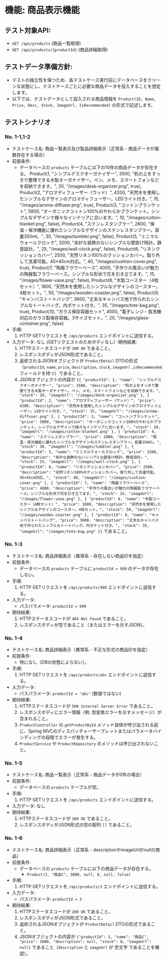 # 機能: 商品表示機能

## テスト対象API:

- `GET /api/products` (商品一覧取得)
- `GET /api/products/{productId}` (商品詳細取得)

## テストデータ準備方針:

- テストの独立性を保つため、各テストケース実行前にデータベースをクリーンな状態にし、テストケースごとに必要な商品データを投入することを想定します。
- 以下では、テストデータとして投入される商品情報を `Product(ID, Name, Price, Desc, Stock, ImageUrl, IsRecommended)` の形式で記述します。

## テストシナリオ

### No. 1-1,1-2

- テストケース名: 商品一覧表示及び製品詳細表示（正常系 - 商品データが複数存在する場合）
- 前提条件:
  - データベースの `products` テーブルに以下の10件の商品データが存在する。
Product(1, "シンプルデスクオーガナイザー", 3500, "机の上をすっきり整理できる木製オーガナイザー。ペン、メモ、スマートフォンなどを収納できます。", 20, "/images/desk-organizer.png", true),
Product(2, "アロマディフューザー（ウッド）", 4200, "天然木を使用したシンプルなデザインのアロマディフューザー。LEDライト付き。", 15, "/images/aroma-diffuser.png", true),
Product(3, "コットンブランケット", 5800, "オーガニックコットン100%のやわらかブランケット。シンプルなデザインで様々なインテリアに合います。", 10, "/images/cotton-blanket.png", false),
Product(4, "ステンレスタンブラー", 2800, "保温・保冷機能に優れたシンプルなデザインのステンレスタンブラー。容量350ml。", 30, "/images/tumbler.png", false),
Product(5, "ミニマルウォールクロック", 3200, "余計な装飾のないシンプルな壁掛け時計。静音設計。", 25, "/images/wall-clock.png", false),
Product(6, "リネンクッションカバー", 2500, "天然リネン100%のクッションカバー。取り外して洗濯可能。45×45cm対応。", 40, "/images/cushion-cover.png", true),
Product(7, "陶器フラワーベース", 4000, "手作りの風合いが魅力の陶器製フラワーベース。シンプルな形状で花を引き立てます。", 15, "/images/flower-vase.png", false),
Product(8, "木製コースター（4枚セット）", 1800, "天然木を使用したシンプルなデザインのコースター。4枚セット。", 50, "/images/wooden-coaster.png", false),
Product(9, "キャンバストートバッグ", 3600, "丈夫なキャンバス地で作られたシンプルなトートバッグ。内ポケット付き。", 35, "/images/tote-bag.png", true),
Product(10, "ガラス保存容器セット", 4500, "電子レンジ・食洗機対応のガラス製保存容器。3サイズセット。", 20, "/images/glass-container.png", false)
- 手順:
  1. HTTP GETリクエストを `/api/products` エンドポイントに送信する。
- 入力データ: なし (GETリクエストのためボディなし)
-期待結果:
  1. HTTPステータスコードが `200 OK` であること。
  2. レスポンスボディがJSON形式であること。
  3. 返却されるJSONオブジェクトが `ProductDetail` DTOの形式（`productId`, `name`, `price`, `description`, `stock`, `imageUrl` ,`isRecommended`フィールドを持つ）であること。
  4. JSONオブジェクトの内容が `{{
    "productId": 1,
    "name": "シンプルデスクオーガナイザー",
    "price": 3500,
    "description": "机の上をすっきり整理できる木製オーガナイザー。ペン、メモ、スマートフォンなどを収納できます。",
    "stock": 20,
    "imageUrl": "/images/desk-organizer.png"
  },
  {
    "productId": 2,
    "name": "アロマディフューザー（ウッド）",
    "price": 4200,
    "description": "天然木を使用したシンプルなデザインのアロマディフューザー。LEDライト付き。",
    "stock": 15,
    "imageUrl": "/images/aroma-diffuser.png"
  },
  {
    "productId": 3,
    "name": "コットンブランケット",
    "price": 5800,
    "description": "オーガニックコットン100%のやわらかブランケット。シンプルなデザインで様々なインテリアに合います。",
    "stock": 10,
    "imageUrl": "/images/cotton-blanket.png"
  },
  {
    "productId": 4,
    "name": "ステンレスタンブラー",
    "price": 2800,
    "description": "保温・保冷機能に優れたシンプルなデザインのステンレスタンブラー。容量350ml。",
    "stock": 30,
    "imageUrl": "/images/tumbler.png"
  },
  {
    "productId": 5,
    "name": "ミニマルウォールクロック",
    "price": 3200,
    "description": "余計な装飾のないシンプルな壁掛け時計。静音設計。",
    "stock": 25,
    "imageUrl": "/images/wall-clock.png"
  },
  {
    "productId": 6,
    "name": "リネンクッションカバー",
    "price": 2500,
    "description": "天然リネン100%のクッションカバー。取り外して洗濯可能。45×45cm対応。",
    "stock": 40,
    "imageUrl": "/images/cushion-cover.png"
  },
  {
    "productId": 7,
    "name": "陶器フラワーベース",
    "price": 4000,
    "description": "手作りの風合いが魅力の陶器製フラワーベース。シンプルな形状で花を引き立てます。",
    "stock": 15,
    "imageUrl": "/images/flower-vase.png"
  },
  {
    "productId": 8,
    "name": "木製コースター（4枚セット）",
    "price": 1800,
    "description": "天然木を使用したシンプルなデザインのコースター。4枚セット。",
    "stock": 50,
    "imageUrl": "/images/wooden-coaster.png"
  },
  {
    "productId": 9,
    "name": "キャンバストートバッグ",
    "price": 3600,
    "description": "丈夫なキャンバス地で作られたシンプルなトートバッグ。内ポケット付き。",
    "stock": 35,
    "imageUrl": "/images/tote-bag.png"
  }}` であること。

### No. 1-3

- テストケース名: 商品詳細表示（異常系 - 存在しない商品IDを指定）
- 前提条件:
  - データベースの `products` テーブルに `productId = 999` のデータが存在しない。
- 手順:
  1. HTTP GETリクエストを `/api/products/999` エンドポイントに送信する。
- 入力データ:
  - パスパラメータ: `productId = 999`
- 期待結果:
  1. HTTPステータスコードが `404 Not Found` であること。
  2. レスポンスボディが空であること（またはエラーを示すJSON）。

### No. 1-4

- テストケース名: 商品詳細表示（異常系 - 不正な形式の商品IDを指定）
- 前提条件:
  - 特になし（DBの状態によらない）。
- 手順:
  1. HTTP GETリクエストを `/api/products/abc` エンドポイントに送信する。
- 入力データ:
  - パスパラメータ: `productId = "abc"` (数値ではない)
- 期待結果:
  1. HTTPステータスコードが `500 Internal Server Error` であること。
  2. レスポンスボディにエラー情報（例: 型変換エラーを示すメッセージ）が含まれること。
  3. `ProductController` の `getProductById` メソッド自体が呼び出される前に、Spring MVCのディスパッチャーサーブレットまたはパラメータバインディングの段階でエラーが発生する。
  4. `ProductService` や `ProductRepository` のメソッドは呼び出されないこと。

### No. 1-5

- テストケース名: 商品一覧表示（正常系 - 商品データが0件の場合）
- 前提条件:
  - データベースの `products` テーブルが空。
- 手順:
  1. HTTP GETリクエストを `/api/products` エンドポイントに送信する。
- 入力データ: なし
- 期待結果:
  1. HTTPステータスコードが `200 OK` であること。
  2. レスポンスボディがJSON形式の空の配列 `[]` であること。

### No. 1-6

- テストケース名: 商品詳細表示（正常系 - descriptionやimageUrlがnullの商品）
- 前提条件:
  - データベースの `products` テーブルに以下の商品データが存在する。
    - `Product(3, "商品C", 3000, null, 8, null, false)`
- 手順:
  1. HTTP GETリクエストを `/api/products/3` エンドポイントに送信する。
- 入力データ:
  - パスパラメータ: `productId = 3`
- 期待結果:
  1. HTTPステータスコードが `200 OK` であること。
  2. レスポンスボディがJSON形式であること。
  3. 返却されるJSONオブジェクトが `ProductDetail` DTOの形式であること。
  4. JSONオブジェクトの内容が `{"productId": 3, "name": "商品C", "price": 3000, "description": null, "stock": 8, "imageUrl": null}` であること（`description` と `imageUrl` が 空文字 であることを確認）。
